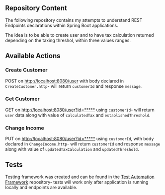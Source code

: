 ## Repository Content

The following repository contains my attempts to understand REST Endpoints declarations within Spring Boot applications.

The idea is to be able to create user and to have tax calculation returned depending on the taxing threshol, within three
values ranges.

## Available Actions

### Create Customer

POST on [http://localhost:8080/user]() with body declared in
`CreateCustomer.http`- will return `customerId` and response `message`.

### Get Customer

GET on [http://localhost:8080/user?id=*****]() using `customerId`- will return `user` data along with value of
`calculatedTax` and `establishedThreshold`.

### Change Income

PUT on [http://localhost:8080/user?id=*****]() using `customerId`, with body declared in
`ChangeIncome.http`- will return `customerId` and response `message` along with value of `updatedTaxCalculation` and
`updatedThreshold`.

## Tests

Testing framework was created and can be found in
the [Test Automation Framework](https://github.com/mwstyczynski/REST-Test-Automation) repository- tests will work only
after application is running locally and endpoints are available.

